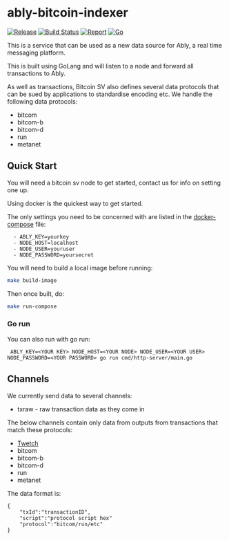 # ably-bitcoin-indexer

[![Release](https://img.shields.io/github/release-pre/nch-bowstave/nchain-ably.svg?logo=github&style=flat&v=1)](https://github.com/nch-bowstave/nchain-ably/releases)
[![Build Status](https://img.shields.io/github/workflow/status/nch-bowstave/nchain-ably/go?logo=github&v=3)](https://github.com/nch-bowstave/nchain-ably/actions)
[![Report](https://goreportcard.com/badge/github.com/nch-bowstave/nchain-ably?style=flat&v=1)](https://goreportcard.com/report/github.com/nch-bowstave/nchain-ably)
[![Go](https://img.shields.io/github/go-mod/go-version/nch-bowstave/nchain-ably?v=1)](https://golang.org/)

This is a service that can be used as a new data source for Ably, a real time messaging platform.

This is built using GoLang and will listen to a node and forward all transactions to Ably.

As well as transactions, Bitcoin SV also defines several data protocols that can be sued by applications to 
standardise encoding etc. We handle the following data protocols:

- bitcom
- bitcom-b
- bitcom-d
- run
- metanet

## Quick Start

You will need a bitcoin sv node to get started, contact us for info on setting one up.

Using docker is the quickest way to get started.

The only settings you need to be concerned with are listed in the [docker-compose](docker-compose.yml) file:

      - ABLY_KEY=yourkey
      - NODE_HOST=localhost
      - NODE_USER=youruser
      - NODE_PASSWORD=yoursecret

You will need to build a local image before running:

```bash
make build-image
```

Then once built, do:

```bash
make run-compose
```

### Go run

You can also run with go run:

```shell
 ABLY_KEY=<YOUR KEY> NODE_HOST=<YOUR NODE> NODE_USER=<YOUR USER> NODE_PASSWORD=<YOUR PASSWORD> go run cmd/http-server/main.go
```

## Channels

We currently send data to several channels:

- txraw - raw transaction data as they come in

The below channels contain only data from outputs from transactions that match these protocols:

- [Twetch](https://twetch.app)
- bitcom
- bitcom-b
- bitcom-d
- run
- metanet

The data format is:

```shell
{
    "txId":"transactionID",
    "script":"protocol script hex"
    "protocol":"bitcom/run/etc"
}
```
